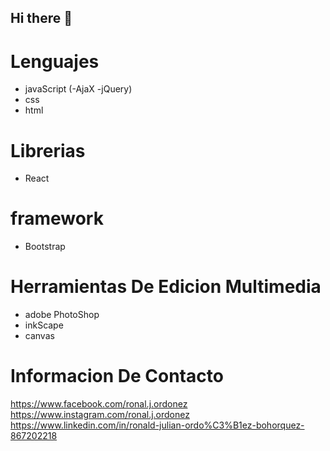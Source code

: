 ## Hi there 👋
# Lenguajes
* javaScript (-AjaX -jQuery)
* css
* html
# Librerias
* React
# framework
* Bootstrap
# Herramientas De Edicion Multimedia
* adobe PhotoShop
* inkScape
* canvas
# Informacion De Contacto
https://www.facebook.com/ronal.j.ordonez <br>
https://www.instagram.com/ronal.j.ordonez  <br>
https://www.linkedin.com/in/ronald-julian-ordo%C3%B1ez-bohorquez-867202218
<!--

Here are some ideas to get you started:

- 🔭 I’m currently working on ...
- 🌱 I’m currently learning ...
- 👯 I’m looking to collaborate on ...
- 🤔 I’m looking for help with ...
- 💬 Ask me about ...
- 📫 How to reach me: ...
- 😄 Pronouns: ...
- ⚡ Fun fact: ...
-->
